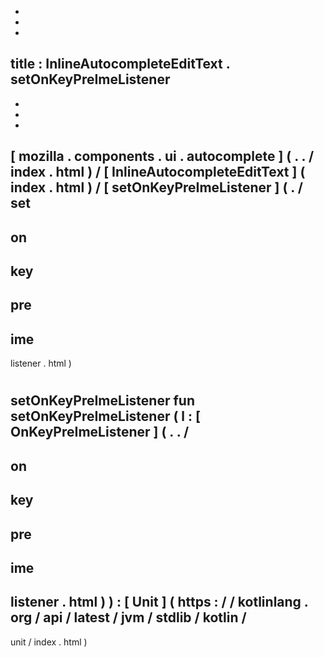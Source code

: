 -
-
-
title
:
InlineAutocompleteEditText
.
setOnKeyPreImeListener
-
-
-
-
[
mozilla
.
components
.
ui
.
autocomplete
]
(
.
.
/
index
.
html
)
/
[
InlineAutocompleteEditText
]
(
index
.
html
)
/
[
setOnKeyPreImeListener
]
(
.
/
set
-
on
-
key
-
pre
-
ime
-
listener
.
html
)
#
setOnKeyPreImeListener
fun
setOnKeyPreImeListener
(
l
:
[
OnKeyPreImeListener
]
(
.
.
/
-
on
-
key
-
pre
-
ime
-
listener
.
html
)
)
:
[
Unit
]
(
https
:
/
/
kotlinlang
.
org
/
api
/
latest
/
jvm
/
stdlib
/
kotlin
/
-
unit
/
index
.
html
)
